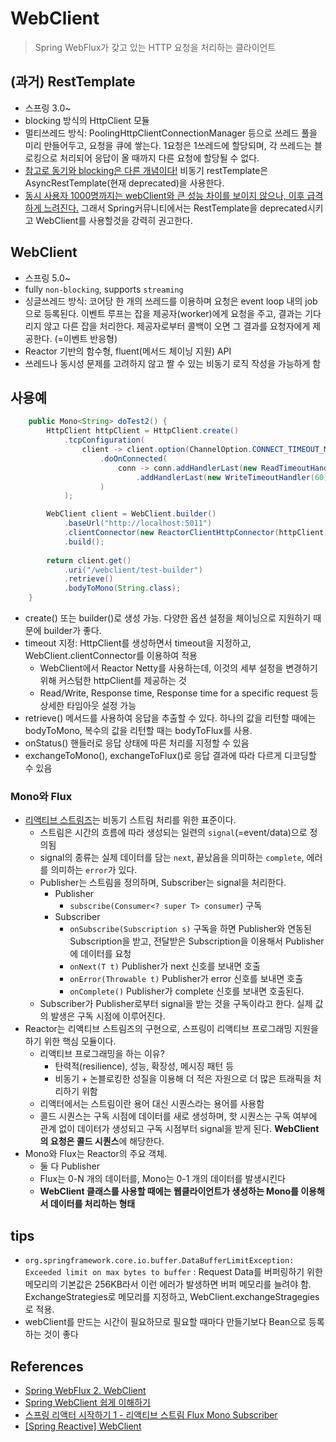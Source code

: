 # WebClient
> Spring WebFlux가 갖고 있는 HTTP 요청을 처리하는 클라이언트

## (과거) RestTemplate
- 스프링 3.0~
- blocking 방식의 HttpClient 모듈
- 멀티쓰레드 방식: PoolingHttpClientConnectionManager 등으로 쓰레드 풀을 미리 만들어두고, 요청을 큐에 쌓는다. 1요청은 1쓰레드에 할당되며, 각 쓰레드는 블로킹으로 처리되어 응답이 올 때까지 다른 요청에 할당될 수 없다.
- [참고로 동기와 blocking은 다른 개념이다!](https://musma.github.io/2019/04/17/blocking-and-synchronous.html) 비동기 restTemplate은 AsyncRestTemplate(현재 deprecated)을 사용한다.
- [동시 사용자 1000명까지는 webClient와 큰 성능 차이를 보이지 않으나, 이후 급격하게 느려진다.](https://alwayspr.tistory.com/44) 그래서 Spring커뮤니티에서는 RestTemplate을 deprecated시키고 WebClient를 사용할것을 강력히 권고한다.


## WebClient
- 스프링 5.0~
- fully `non-blocking`, supports `streaming`
- 싱글쓰레드 방식: 코어당 한 개의 쓰레드를 이용하며 요청은 event loop 내의 job으로 등록된다. 이벤트 루프는 잡을 제공자(worker)에게 요청을 주고, 결과는 기다리지 않고 다른 잡을 처리한다. 제공자로부터 콜백이 오면 그 결과를 요청자에게 제공한다. (=이벤트 반응형)
- Reactor 기반의 함수형, fluent(메서드 체이닝 지원) API
- 쓰레드나 동시성 문제를 고려하지 않고 짤 수 있는 비동기 로직 작성을 가능하게 함


## 사용예
```java
    public Mono<String> doTest2() {
        HttpClient httpClient = HttpClient.create()
            .tcpConfiguration(
                client -> client.option(ChannelOption.CONNECT_TIMEOUT_MILLIS, 3000) //miliseconds
                    .doOnConnected(
                        conn -> conn.addHandlerLast(new ReadTimeoutHandler(5))  //sec
                            .addHandlerLast(new WriteTimeoutHandler(60)) //sec
                    )
            );    

        WebClient client = WebClient.builder()
            .baseUrl("http://localhost:5011")
            .clientConnector(new ReactorClientHttpConnector(httpClient))
            .build();
        
        return client.get() 
            .uri("/webclient/test-builder")
            .retrieve()
            .bodyToMono(String.class);          
    }
```
- create() 또는 builder()로 생성 가능. 다양한 옵션 설정을 체이닝으로 지원하기 때문에 builder가 좋다.
- timeout 지정: HttpClient를 생성하면서 timeout을 지정하고, WebClient.clientConnector를 이용하여 적용
    * WebClient에서 Reactor Netty를 사용하는데, 이것의 세부 설정을 변경하기 위해 커스텀한 httpClient를 제공하는 것
    * Read/Write, Response time, Response time for a specific request 등 상세한 타임아웃 설정 가능 
- retrieve() 메서드를 사용하여 응답을 추출할 수 있다. 하나의 값을 리턴할 때에는 bodyToMono, 복수의 값을 리턴할 때는 bodyToFlux를 사용.
- onStatus() 핸들러로 응답 상태에 따른 처리를 지정할 수 있음
- exchangeToMono(), exchangeToFlux()로 응답 결과에 따라 다르게 디코딩할 수 있음


### Mono와 Flux
- [리액티브 스트림즈](http://www.reactive-streams.org/)는 비동기 스트림 처리를 위한 표준이다.
    * 스트림은 시간의 흐름에 따라 생성되는 일련의 `signal`(=event/data)으로 정의됨
    * signal의 종류는 실제 데이터를 담는 `next`, 끝났음을 의미하는 `complete`, 에러를 의미하는 `error`가 있다.
    * Publisher는 스트림을 정의하며, Subscriber는 signal을 처리한다.
        + Publisher
            * `subscribe(Consumer<? super T> consumer`) 구독
        + Subscriber
            * `onSubscribe(Subscription s)` 구독을 하면 Publisher와 연동된 Subscription을 받고, 전달받은 Subscription을 이용해서 Publisher에 데이터를 요청
            * `onNext(T t)` Publisher가 next 신호를 보내면 호출
            * `onError(Throwable t)` Publisher가 error 신호를 보내면 호출
            * `onComplete()` Publisher가 complete 신호를 보내면 호출된다.
    * Subscriber가 Publisher로부터 signal을 받는 것을 구독이라고 한다. 실제 값의 발생은 구독 시점에 이루어진다.
- Reactor는 리액티브 스트림즈의 구현으로, 스프링이 리액티브 프로그래밍 지원을 하기 위한 핵심 모듈이다.
    * 리액티브 프로그래밍을 하는 이유?
        + 탄력적(resilience), 성능, 확장성, 메시징 패턴 등
        + 비동기 + 논블로킹한 성질을 이용해 더 적은 자원으로 더 많은 트래픽을 처리하기 위함
    * 리액터에서는 스트림이란 용어 대신 시퀀스라는 용어를 사용함
    * 콜드 시퀀스는 구독 시점에 데이터를 새로 생성하며, 핫 시퀀스는 구독 여부에 관계 없이 데이터가 생성되고 구독 시점부터 signal을 받게 된다. **WebClient의 요청은 콜드 시퀀스**에 해당한다.
- Mono와 Flux는 Reactor의 주요 객체.
    * 둘 다 Publisher
    * Flux는 0-N 개의 데이터를, Mono는 0-1 개의 데이터를 발생시킨다
    * **WebClient 클래스를 사용할 때에는 웹클라이언트가 생성하는 Mono를 이용해서 데이터를 처리하는 형태**


## tips
- `org.springframework.core.io.buffer.DataBufferLimitException: Exceeded limit on max bytes to buffer` : Request Data를 버퍼링하기 위한 메모리의 기본값은 256KB라서 이런 에러가 발생하면 버퍼 메모리를 늘려야 함. ExchangeStrategies로 메모리를 지정하고, WebClient.exchangeStragegies로 적용.
- webClient를 만드는 시간이 필요하므로 필요할 때마다 만들기보다 Bean으로 등록하는 것이 좋다


## References
- [Spring WebFlux 2. WebClient](https://docs.spring.io/spring-framework/docs/current/reference/html/web-reactive.html#webflux-client)
- [Spring WebClient 쉽게 이해하기](https://happycloud-lee.tistory.com/220)
- [스프링 리액터 시작하기 1 - 리액티브 스트림 Flux Mono Subscriber](https://javacan.tistory.com/entry/Reactor-Start-1-RS-Flux-Mono-Subscriber)
- [[Spring Reactive] WebClient](https://binux.tistory.com/56)